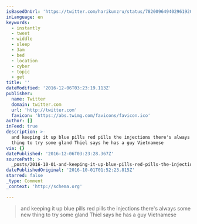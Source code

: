 ```yaml
---
isBasedOnUrl: 'https://twitter.com/harikunzru/status/782009649402961920'
inLanguage: en
keywords:
  - instantly
  - tweet
  - widdle
  - sleep
  - 3am
  - bed
  - location
  - cyber
  - topic
  - get
title: ''
dateModified: '2016-12-06T03:23:19.113Z'
publisher:
  name: Twitter
  domain: twitter.com
  url: 'http://twitter.com'
  favicon: 'https://abs.twimg.com/favicons/favicon.ico'
author: []
inFeed: true
description: >-
  and keeping it up blue pills red pills the injections there's always some new
  thing to try some gland Thiel says he has a guy Vietnamese
via: {}
datePublished: '2016-12-06T03:23:28.367Z'
sourcePath: >-
  _posts/2016-10-01-and-keeping-it-up-blue-pills-red-pills-the-injections-there.md
datePublishedOriginal: '2016-10-01T01:52:23.815Z'
starred: false
_type: Comment
_context: 'http://schema.org'

---
```

> and keeping it up blue pills red pills the injections there's always some new thing to try some gland Thiel says he has a guy Vietnamese